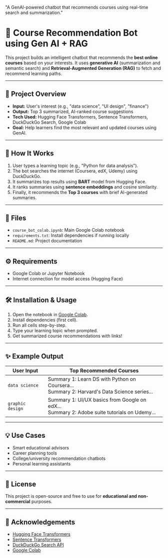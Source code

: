 
"A GenAI-powered chatbot that recommends courses using real-time search and summarization."
# 🤖 Course Recommendation Bot using Gen AI + RAG

This project builds an intelligent chatbot that recommends the **best online courses** based on your interests. It uses **generative AI** (summarization and semantic search) and **Retrieval-Augmented Generation (RAG)** to fetch and recommend learning paths.

---

## 🚀 Project Overview

- **Input:** User's interest (e.g., "data science", "UI design", "finance")
- **Output:** Top 3 summarized, AI-ranked course suggestions
- **Tech Used:** Hugging Face Transformers, Sentence Transformers, DuckDuckGo Search, Google Colab
- **Goal:** Help learners find the most relevant and updated courses using GenAI.

---

## 🧠 How It Works

1. User types a learning topic (e.g., "Python for data analysis").
2. The bot searches the internet (Coursera, edX, Udemy) using DuckDuckGo.
3. It summarizes top results using **BART** model from Hugging Face.
4. It ranks summaries using **sentence embeddings** and cosine similarity.
5. Finally, it recommends the **Top 3 courses** with brief AI-generated summaries.

---

## 📁 Files

- `course_bot_colab.ipynb`: Main Google Colab notebook
- `requirements.txt`: Install dependencies if running locally
- `README.md`: Project documentation

---

## ⚙️ Requirements

- Google Colab or Jupyter Notebook  
- Internet connection for model access (Hugging Face)

---

## 🛠️ Installation & Usage

1. Open the notebook in [Google Colab](https://colab.research.google.com/).
2. Install dependencies (first cell).
3. Run all cells step-by-step.
4. Type your learning topic when prompted.
5. Get summarized course recommendations with links!

---

## ✨ Example Output

| User Input             | Top Recommended Courses                       |
|------------------------|-----------------------------------------------|
| `data science`         | Summary 1: Learn DS with Python on Coursera...<br>Summary 2: Harvard's Data Science series... |
| `graphic design`       | Summary 1: UI/UX basics from Google on edX...<br>Summary 2: Adobe suite tutorials on Udemy... |

---

## 💡 Use Cases

- Smart educational advisors
- Career planning tools
- College/university recommendation chatbots
- Personal learning assistants

---

## 📜 License

This project is open-source and free to use for **educational and non-commercial** purposes.

---

## 🙌 Acknowledgements

- [Hugging Face Transformers](https://huggingface.co)
- [Sentence Transformers](https://www.sbert.net/)
- [DuckDuckGo Search API](https://pypi.org/project/duckduckgo-search/)
- [Google Colab](https://colab.research.google.com/)
